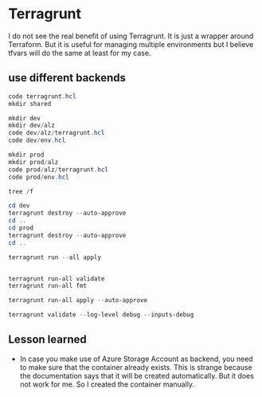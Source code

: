 # Terragrunt

I do not see the real benefit of using Terragrunt. It is just a wrapper around Terraform. But it is useful for managing multiple environments but I believe tfvars will do the same at least for my case.

## use different backends

~~~powershell
code terragrunt.hcl
mkdir shared

mkdir dev
mkdir dev/alz
code dev/alz/terragrunt.hcl
code dev/env.hcl

mkdir prod
mkdir prod/alz
code prod/alz/terragrunt.hcl
code prod/env.hcl

tree /f

cd dev
terragrunt destroy --auto-approve
cd ..
cd prod
terragrunt destroy --auto-approve
cd ..

terragrunt run --all apply


terragrunt run-all validate
terragrunt run-all fmt

terragrunt run-all apply --auto-approve

terragrunt validate --log-level debug --inputs-debug

~~~

## Lesson learned

- In case you make use of Azure Storage Account as backend, you need to make sure that the container already exists. This is strange because the documentation says that it will be created automatically. But it does not work for me. So I created the container manually.